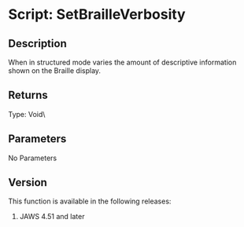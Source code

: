# Script: SetBrailleVerbosity

## Description

When in structured mode varies the amount of descriptive information
shown on the Braille display.

## Returns

Type: Void\

## Parameters

No Parameters

## Version

This function is available in the following releases:

1.  JAWS 4.51 and later
